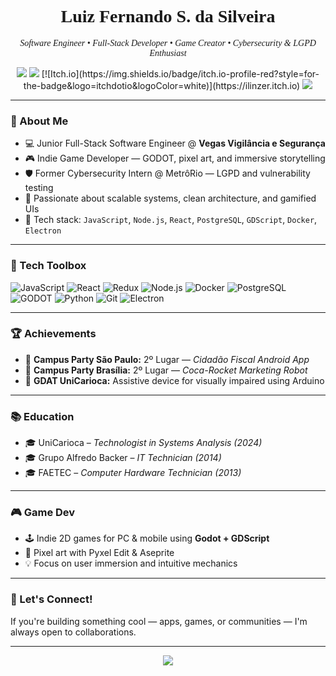 <h1 align="center" style="font-family: Raleway;">Luiz Fernando S. da Silveira</h1>
<p align="center">
  <i style="font-family: Raleway;">Software Engineer • Full-Stack Developer • Game Creator • Cybersecurity & LGPD Enthusiast</i>
</p>

<p align="center">
  <a href="https://github.com/Linzer-Cyberheart"><img src="https://img.shields.io/github/followers/Linzer-Cyberheart?label=GitHub&style=for-the-badge&logo=github" /></a>
  <a href="https://www.linkedin.com/in/luizfernandoss/"><img src="https://img.shields.io/badge/LinkedIn-blue?style=for-the-badge&logo=linkedin" /></a>
  <a href="https://ilinzer.itch.io/"<img src="https://img.shields.io/badge/itch.io-profile-red?style=for-the-badge&logo=itchdotio&logoColor=white" /></a>
  [![Itch.io](https://img.shields.io/badge/itch.io-profile-red?style=for-the-badge&logo=itchdotio&logoColor=white)](https://ilinzer.itch.io)
  <a href="mailto:luiz.silveira.cic@gmail.com"><img src="https://img.shields.io/badge/email-D14836?style=for-the-badge&logo=gmail&logoColor=white" /></a>
</p>

---

### 🧠 About Me
- 💻 Junior Full-Stack Software Engineer @ **Vegas Vigilância e Segurança**
- 🎮 Indie Game Developer — GODOT, pixel art, and immersive storytelling
- 🛡️ Former Cybersecurity Intern @ MetrôRio — LGPD and vulnerability testing
- 🚀 Passionate about scalable systems, clean architecture, and gamified UIs
- 🔧 Tech stack: `JavaScript`, `Node.js`, `React`, `PostgreSQL`, `GDScript`, `Docker`, `Electron`

---

### 🧰 Tech Toolbox

![JavaScript](https://img.shields.io/badge/-JavaScript-black?style=flat-square&logo=javascript)
![React](https://img.shields.io/badge/-React-black?style=flat-square&logo=react)
![Redux](https://img.shields.io/badge/-Redux-black?style=flat-square&logo=redux)
![Node.js](https://img.shields.io/badge/-Node.js-black?style=flat-square&logo=node.js)
![Docker](https://img.shields.io/badge/-Docker-black?style=flat-square&logo=docker)
![PostgreSQL](https://img.shields.io/badge/-PostgreSQL-black?style=flat-square&logo=postgresql)
![GODOT](https://img.shields.io/badge/-Godot-black?style=flat-square&logo=godot-engine)
![Python](https://img.shields.io/badge/-Python-black?style=flat-square&logo=python)
![Git](https://img.shields.io/badge/-Git-black?style=flat-square&logo=git)
![Electron](https://img.shields.io/badge/-Electron-black?style=flat-square&logo=electron)

---

### 🏆 Achievements

- 🥈 **Campus Party São Paulo:** 2º Lugar — *Cidadão Fiscal Android App*
- 🥈 **Campus Party Brasília:** 2º Lugar — *Coca-Rocket Marketing Robot*
- 🧠 **GDAT UniCarioca:** Assistive device for visually impaired using Arduino

---

### 📚 Education

- 🎓 UniCarioca – *Technologist in Systems Analysis (2024)*
- 🎓 Grupo Alfredo Backer – *IT Technician (2014)*
- 🎓 FAETEC – *Computer Hardware Technician (2013)*

---

### 🎮 Game Dev

- 🕹 Indie 2D games for PC & mobile using **Godot + GDScript**
- 🎨 Pixel art with Pyxel Edit & Aseprite
- 💡 Focus on user immersion and intuitive mechanics

---

### 🤝 Let's Connect!

If you're building something cool — apps, games, or communities — I'm always open to collaborations.

---

<!-- Profile view counter -->
<p align="center">
  <img src="https://komarev.com/ghpvc/?username=Linzer-Cyberheart&style=flat-square&color=blue" />
</p>
